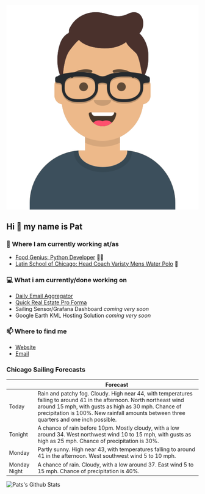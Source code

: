 [![Social banner for p-j-falconer](https://raw.githubusercontent.com/P-J-FALCONER/P-J-FALCONER/master/assets/avataaars.svg)](https://patfalconer.com/)
## Hi :wave: my name is Pat

### 💼 Where I am currently working at/as
- [Food Genius: Python Developer](https://getfoodgenius.com/) 🍔🐍
- [Latin School of Chicago: Head Coach Varisty Mens Water Polo](https://www.latinschool.org/) 🤽


### 💻 What i am currently/done working on
 - [Daily Email Aggregator](https://github.com/P-J-FALCONER/dott_daily_mail)
 - [Quick Real Estate Pro Forma](https://github.com/P-J-FALCONER/henry)
 - Sailing Sensor/Grafana Dashboard *coming very soon*
 - Google Earth KML Hosting Solution *coming very soon*

### 📫 Where to find me
 - [Website](https://patfalconer.com/)
 - [Email](mailto:patrick.j.falconer@gmail.com)


### Chicago Sailing Forecasts
|   | Forecast  |
|---|---|
| Today | Rain and patchy fog. Cloudy. High near 44, with temperatures falling to around 41 in the afternoon. North northeast wind around 15 mph, with gusts as high as 30 mph. Chance of precipitation is 100%. New rainfall amounts between three quarters and one inch possible. |
| Tonight | A chance of rain before 10pm. Mostly cloudy, with a low around 34. West northwest wind 10 to 15 mph, with gusts as high as 25 mph. Chance of precipitation is 30%. |
| Monday | Partly sunny. High near 43, with temperatures falling to around 41 in the afternoon. West southwest wind 5 to 10 mph. |
| Monday Night | A chance of rain. Cloudy, with a low around 37. East wind 5 to 15 mph. Chance of precipitation is 40%. |

![Pats's Github Stats](https://github-readme-stats.vercel.app/api?username=p-j-falconer&show_icons=true&theme=radical)
